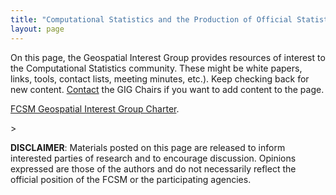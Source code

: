 ```yaml
---
title: "Computational Statistics and the Production of Official Statistics (CSPOS): Resources"
layout: page
---
```

<p>On this page, the Geospatial Interest Group provides resources of interest to the Computational Statistics community. These might be white papers, links, tools, contact lists, meeting minutes, etc.). Keep checking back for new content. <a href="">Contact</a> the GIG Chairs if you want to add content to the page.</p>

<p> <a href="">FCSM Geospatial Interest Group Charter</a>. </p>>
  
  
<p><b>DISCLAIMER</b>: Materials posted on this page are released to inform interested parties of research and to encourage discussion. Opinions expressed are those of the authors and do not necessarily reflect the official position of the FCSM or the participating agencies.</p>
  